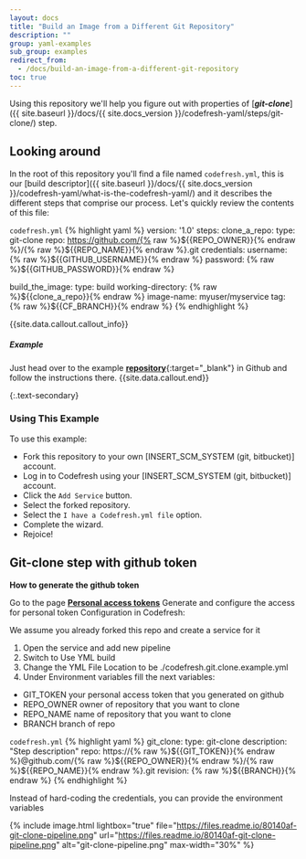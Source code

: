 ```yaml
---
layout: docs
title: "Build an Image from a Different Git Repository"
description: ""
group: yaml-examples
sub_group: examples
redirect_from:
  - /docs/build-an-image-from-a-different-git-repository
toc: true
---
```


Using this repository we'll help you figure out with properties of [**_git-clone_**]({{ site.baseurl }}/docs/{{ site.docs_version }}/codefresh-yaml/steps/git-clone/) step.

## Looking around
In the root of this repository you'll find a file named `codefresh.yml`, this is our [build descriptor]({{ site.baseurl }}/docs/{{ site.docs_version }}/codefresh-yaml/what-is-the-codefresh-yaml/) and it describes the different steps that comprise our process.
Let's quickly review the contents of this file:

  `codefresh.yml`
{% highlight yaml %}
version: '1.0'
steps:
  clone_a_repo:
    type: git-clone
    repo: https://github.com/{% raw %}${{REPO_OWNER}}{% endraw %}/{% raw %}${{REPO_NAME}}{% endraw %}.git
    credentials:
      username: {% raw %}${{GITHUB_USERNAME}}{% endraw %}
      password: {% raw %}${{GITHUB_PASSWORD}}{% endraw %}
  
  build_the_image:
    type: build
    working-directory: {% raw %}${{clone_a_repo}}{% endraw %}
    image-name: myuser/myservice
    tag: {% raw %}${{CF_BRANCH}}{% endraw %}
{% endhighlight %}

{{site.data.callout.callout_info}}
##### Example

Just head over to the example [**repository**](https://github.com/codefreshdemo/cf-example-build-dif-git-repo){:target="_blank"} in Github and follow the instructions there. 
{{site.data.callout.end}}

{:.text-secondary}
### Using This Example

To use this example:

* Fork this repository to your own [INSERT_SCM_SYSTEM (git, bitbucket)] account.
* Log in to Codefresh using your [INSERT_SCM_SYSTEM (git, bitbucket)] account.
* Click the `Add Service` button.
* Select the forked repository.
* Select the `I have a Codefresh.yml file` option.
* Complete the wizard.
* Rejoice!

## Git-clone step with github token
**How to generate the github token**

Go to the page [__Personal access tokens__](https://github.com/settings/tokens)
Generate and configure the access for personal token
Configuration in Codefresh:

We assume you already forked this repo and create a service for it

1. Open the service and add new pipeline
2. Switch to Use YML build
3. Change the YML File Location to be ./codefresh.git.clone.example.yml
4. Under Environment variables fill the next variables:
 - GIT_TOKEN your personal access token that you generated on github
 - REPO_OWNER owner of repository that you want to clone
 - REPO_NAME name of repository that you want to clone
 - BRANCH branch of repo

  `codefresh.yml`
{% highlight yaml %}
git_clone:
    type: git-clone
    description: "Step description"
    repo: https://{% raw %}${{GIT_TOKEN}}{% endraw %}@github.com/{% raw %}${{REPO_OWNER}}{% endraw %}/{% raw %}${{REPO_NAME}}{% endraw %}.git
    revision: {% raw %}${{BRANCH}}{% endraw %}
{% endhighlight %}
 
Instead of hard-coding the credentials, you can provide the environment variables

{% include 
image.html 
lightbox="true" 
file="https://files.readme.io/80140af-git-clone-pipeline.png" 
url="https://files.readme.io/80140af-git-clone-pipeline.png"
alt="git-clone-pipeline.png" 
max-width="30%" 
%}
